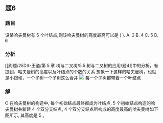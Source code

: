 ## 题6
### 题目
设某哈夫曼树有 5 个叶结点,则该哈夫曼树的高度最高可以是 ( ).
A. 3 
B. 4 
C. 5 
D. 6
### 分析
[[刷题/25DS-王道/第 5 章 树与二叉树/5.5 树与二叉树的应用/题4]]中的分析，有提到，哈夫曼树的高度以及叶结点的个数的关系
想象一下这样的哈夫曼树，也就是小跟堆，一个子树一个子树这么合并
![](https://img.hwenyi.tech/202408310335961.webp)
每一个子树都带着一个叶结点
### 解
C
在哈夫曼树的构造中, 每个初始结点最终都成为叶结点, 5 个初始结点构造的哈夫曼树共新建 4 个双分支结点, 4 个双分支结点所构成的高度最高的哈夫曼树如下图所示, 其高度是 5 。
